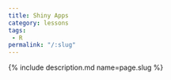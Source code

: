 ```yaml
---
title: Shiny Apps
category: lessons
tags:
 - R
permalink: "/:slug"
---
```

{% include description.md name=page.slug %}
